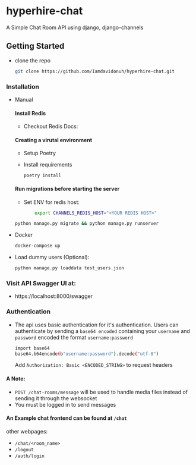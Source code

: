 # hyperhire-chat
A Simple Chat Room API using django, django-channels



## Getting Started

- clone the repo

    ```bash 
    git clone https://github.com/Iamdavidonuh/hyperhire-chat.git
    ```

### Installation

- Manual
    #### Install Redis
    - Checkout Redis Docs: 
    #### Creating a virutal environment

    - Setup Poetry

    - Install requirements

        ``` poetry install ```

    #### Run migrations before starting the server
    - Set ENV for redis host:
        ```bash 
            export CHANNELS_REDIS_HOST="<YOUR REDIS HOST>"    
        ```


    ```bash
    python manage.py migrate && python manage.py runserver
    ```
- Docker

    ```bash
    docker-compose up
    ```

- Load dummy users (Optional): 
    ```bash
    python manage.py loaddata test_users.json
    ```

### Visit API Swagger UI at:
- https://localhost:8000/swagger



### Authentication
- The api uses basic authentication for it's authentication.
Users can authenticate by sending a `base64 encoded` containing your `username` and `password` encoded the format `username:password`
    ```bash
    import base64
    base64.b64encode(b"username:password").decode("utf-8")

    ```
    Add `Authorization: Basic <ENCODED_STRING>` to request headers
#### A Note:

- `POST /chat-rooms/message` will be used to handle media files instead of sending it through the websocket
- You must be logged in to send messages


#### An Example chat frontend can be found at `/chat`
other webpages:
 - `/chat/<room_name>`
 - `/logout`
 - `/auth/login`
